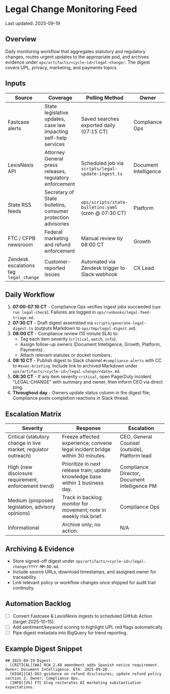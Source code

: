 # Legal Change Monitoring Feed

Last updated: 2025-09-19

## Overview
Daily monitoring workflow that aggregates statutory and regulatory changes, routes urgent updates to the appropriate pod, and archives evidence under `ops/artifacts/<cycle-id>/legal-change/`. The digest covers UPL, privacy, marketing, and payments topics.

## Inputs
| Source | Coverage | Polling Method | Owner |
| --- | --- | --- | --- |
| Fastcase alerts | State legislative updates, case law impacting self-help services | Saved searches exported daily (07:15 CT) | Compliance Ops |
| LexisNexis API | Attorney General press releases, regulatory enforcement | Scheduled job via `scripts/legal-update-ingest.ts` | Document Intelligence |
| State RSS feeds | Secretary of State bulletins, consumer protection advisories | `ops/scripts/state-bulletins.yaml` (cron @ 07:30 CT) | Platform |
| FTC / CFPB newsroom | Federal marketing and refund enforcement | Manual review by 08:00 CT | Growth |
| Zendesk escalations tag `legal_change` | Customer-reported issues | Automated via Zendesk trigger to Slack webhook | CX Lead |

## Daily Workflow
1. **07:00-07:10 CT** - Compliance Ops verifies ingest jobs succeeded (`npm run legal-check`). Failures are logged in `ops/runbooks/legal-feed-triage.md`.
2. **07:30 CT** - Draft digest assembled via `scripts/generate-legal-digest.ts` (outputs Markdown to `ops/tmp/legal-digest.md`).
3. **08:00 CT** - Compliance review (10 minute SLA) to:
   - Tag each item severity (`critical`, `watch`, `info`).
   - Assign follow-up owners (Document Intelligence, Growth, Platform, Payments).
   - Attach relevant statutes or docket numbers.
4. **08:10 CT** - Publish digest to Slack channel `#compliance-alerts` with CC to `#exec-briefing`. Include link to archived Markdown under `ops/artifacts/<cycle-id>/legal-change/<date>.md`.
5. **08:30 CT** - If any item severity `critical`, open PagerDuty incident "LEGAL-CHANGE" with summary and owner, then inform CEO via direct ping.
6. **Throughout day** - Owners update status column in the digest file; Compliance posts completion reactions in Slack thread.

## Escalation Matrix
| Severity | Response | Escalation |
| --- | --- | --- |
| Critical (statutory change in live market, regulator outreach) | Freeze affected experience; convene legal incident bridge within 30 minutes. | CEO, General Counsel (outside), Platform lead |
| High (new disclosure requirement, enforcement trend) | Prioritize in next release train; update knowledge base within 1 business day. | Compliance Director, Document Intelligence PM |
| Medium (proposed legislation, advisory opinions) | Track in backlog; monitor for movement; note in weekly risk brief. | Compliance Ops |
| Informational | Archive only; no action. | N/A |

## Archiving & Evidence
- Store signed-off digest under `ops/artifacts/<cycle-id>/legal-change/YYYY-MM-DD.md`.
- Include source URLs, download timestamps, and assigned owner for traceability.
- Link relevant policy or workflow changes once shipped for audit trail continuity.

## Automation Backlog
- [ ] Convert Fastcase & LexisNexis ingests to scheduled GitHub Action (target 2025-10-15).
- [ ] Add sentiment/keyword scoring to highlight UPL red flags automatically.
- [ ] Pipe digest metadata into BigQuery for trend reporting.

## Example Digest Snippet
```
## 2025-09-19 Digest
- [CRITICAL][WA] RCW 2.48 amendment adds Spanish notice requirement. Owner: Document Intelligence. ETA: 2025-09-20.
- [HIGH][CA] DOJ guidance on refund disclosures; update refund policy section 2. Owner: Compliance Ops.
- [INFO][US] FTC blog reiterates AI marketing substantiation expectations.
```
